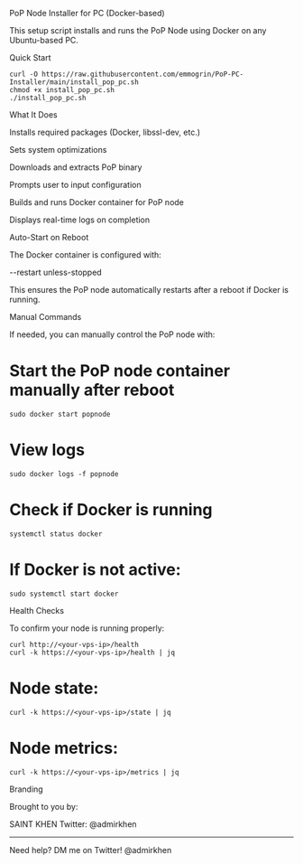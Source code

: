 PoP Node Installer for PC (Docker-based)

This setup script installs and runs the PoP Node using Docker on any Ubuntu-based PC.

Quick Start
```
curl -O https://raw.githubusercontent.com/emmogrin/PoP-PC-Installer/main/install_pop_pc.sh
chmod +x install_pop_pc.sh
./install_pop_pc.sh
```
What It Does

Installs required packages (Docker, libssl-dev, etc.)

Sets system optimizations

Downloads and extracts PoP binary

Prompts user to input configuration

Builds and runs Docker container for PoP node

Displays real-time logs on completion


Auto-Start on Reboot

The Docker container is configured with:

--restart unless-stopped

This ensures the PoP node automatically restarts after a reboot if Docker is running.

Manual Commands

If needed, you can manually control the PoP node with:

# Start the PoP node container manually after reboot
```
sudo docker start popnode
```
# View logs
```
sudo docker logs -f popnode
```
# Check if Docker is running
```
systemctl status docker
```
# If Docker is not active:
```
sudo systemctl start docker
```
Health Checks

To confirm your node is running properly:
```
curl http://<your-vps-ip>/health
curl -k https://<your-vps-ip>/health | jq
```
# Node state:
```
curl -k https://<your-vps-ip>/state | jq
```
# Node metrics:
```
curl -k https://<your-vps-ip>/metrics | jq
```
Branding

Brought to you by:

SAINT KHEN
Twitter: @admirkhen


---

Need help? DM me on Twitter! @admirkhen 

